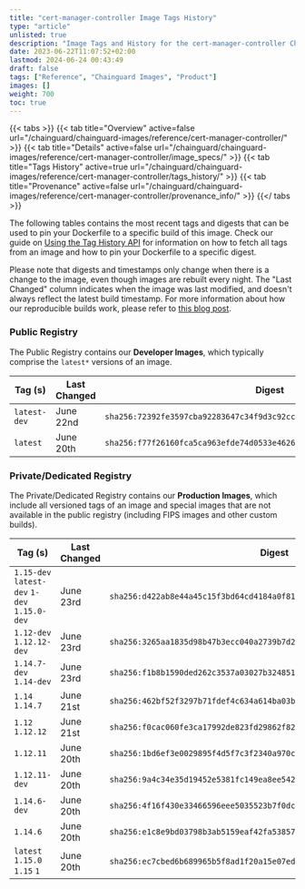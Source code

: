 ```yaml
---
title: "cert-manager-controller Image Tags History"
type: "article"
unlisted: true
description: "Image Tags and History for the cert-manager-controller Chainguard Image"
date: 2023-06-22T11:07:52+02:00
lastmod: 2024-06-24 00:43:49
draft: false
tags: ["Reference", "Chainguard Images", "Product"]
images: []
weight: 700
toc: true
---
```


{{< tabs >}}
{{< tab title="Overview" active=false url="/chainguard/chainguard-images/reference/cert-manager-controller/" >}}
{{< tab title="Details" active=false url="/chainguard/chainguard-images/reference/cert-manager-controller/image_specs/" >}}
{{< tab title="Tags History" active=true url="/chainguard/chainguard-images/reference/cert-manager-controller/tags_history/" >}}
{{< tab title="Provenance" active=false url="/chainguard/chainguard-images/reference/cert-manager-controller/provenance_info/" >}}
{{</ tabs >}}

The following tables contains the most recent tags and digests that can be used to pin your Dockerfile to a specific build of this image. Check our guide on [Using the Tag History API](/chainguard/chainguard-images/using-the-tag-history-api/) for information on how to fetch all tags from an image and how to pin your Dockerfile to a specific digest.

Please note that digests and timestamps only change when there is a change to the image, even though images are rebuilt every night. The "Last Changed" column indicates when the image was last modified, and doesn't always reflect the latest build timestamp. For more information about how our reproducible builds work, please refer to [this blog post](https://www.chainguard.dev/unchained/reproducing-chainguards-reproducible-image-builds).

### Public Registry
The Public Registry contains our **Developer Images**, which typically comprise the `latest*` versions of an image.

| Tag (s)       | Last Changed | Digest                                                                    |
|---------------|--------------|---------------------------------------------------------------------------|
|  `latest-dev` | June 22nd    | `sha256:72392fe3597cba92283647c34f9d3c92cc10be2abc07ed831d646145e876dc19` |
|  `latest`     | June 20th    | `sha256:f77f26160fca5ca963efde74d0533e4626f08d97fa768226af2e0efb2b498846` |


### Private/Dedicated Registry
The Private/Dedicated Registry contains our **Production Images**, which include all versioned tags of an image and special images that are not available in the public registry (including FIPS images and other custom builds).

| Tag (s)                                       | Last Changed | Digest                                                                    |
|-----------------------------------------------|--------------|---------------------------------------------------------------------------|
|  `1.15-dev` `latest-dev` `1-dev` `1.15.0-dev` | June 23rd    | `sha256:d422ab8e44a45c15f3bd64cd4184a0f814d29ceb6fdf2597724d5c1e1117cc64` |
|  `1.12-dev` `1.12.12-dev`                     | June 23rd    | `sha256:3265aa1835d98b47b3ecc040a2739b7d2759327a7a482baa42ed8bac5d48f6c4` |
|  `1.14.7-dev` `1.14-dev`                      | June 23rd    | `sha256:f1b8b1590ded262c3537a03027b3248518d4c68a6784a7f99205b0336aaea924` |
|  `1.14` `1.14.7`                              | June 21st    | `sha256:462bf52f3297b71fdef4c634a614ba03bfbc54128883cce45283860d6bca5376` |
|  `1.12` `1.12.12`                             | June 21st    | `sha256:f0cac060fe3ca17992de823fd29862f82301b4257d76b0d8fea367dd7a4a7b3d` |
|  `1.12.11`                                    | June 20th    | `sha256:1bd6ef3e0029895f4d5f7c3f2340a970c354513c74a0e34e280dd98a66fbe3f1` |
|  `1.12.11-dev`                                | June 20th    | `sha256:9a4c34e35d19452e5381fc149ea8ee5426c074d027b9863cec4a31395dd2cccf` |
|  `1.14.6-dev`                                 | June 20th    | `sha256:4f16f430e33466596eee5035523b7f0dcd0cc937a6da7e47f000145ca975fdaa` |
|  `1.14.6`                                     | June 20th    | `sha256:e1c8e9bd03798b3ab5159eaf42fa538572c50dbb06cae920cb32ad0957672ab5` |
|  `latest` `1.15.0` `1.15` `1`                 | June 20th    | `sha256:ec7cbed6b689965b5f8ad1f20a15e07ed2c92e2173a7307861746d1243c11640` |

